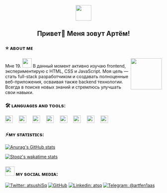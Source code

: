 <div align="center">
<img width="50px" src=https://i.gifer.com/ZNec.gif>
</div>

<section class="header">
    <h1 align=center>Привет👋 Меня зовут Артём!</h1>
</section>

###

<section class="About-me">
    <h3>⭐ ᴀʙᴏᴜᴛ ᴍᴇ</h3>
    <img align="right" height="100px" src="https://i.gifer.com/7IjS.gif">
    <div>
    Мне 19. <img height="30px" src="https://i.gifer.com/Z5cP.gif"> В данный момент активно изучаю frontend, экспериментирую с HTML, CSS и JavaScript. Моя цель — стать full-stack разработчиком и создавать полноценные веб-приложения, осваивая также backend технологии. Всегда в поиске новых знаний и стремлюсь улучшать свои навыки.
    </div>
</section>

###

<section class="lang-and-tools">
    <h3>🛠 ʟᴀɴɢᴜᴀɢᴇs ᴀɴᴅ ᴛᴏᴏʟs:</h3>
    <img src="https://cdn.jsdelivr.net/gh/devicons/devicon@latest/icons/html5/html5-original.svg" height="24px"/>
    <img width="12px">
    <img src="https://cdn.jsdelivr.net/gh/devicons/devicon@latest/icons/css3/css3-original.svg" height="24px"/>
    <img width="12px">
    <img src="https://cdn.jsdelivr.net/gh/devicons/devicon@latest/icons/bootstrap/bootstrap-original.svg" height="24px"/>
    <img width="12px">
    <img src="https://cdn.jsdelivr.net/gh/devicons/devicon@latest/icons/sass/sass-original.svg" height="24px"/>
    <img width="12px">
    <img src="https://cdn.jsdelivr.net/gh/devicons/devicon@latest/icons/python/python-plain.svg" height="24px"/>
    <img width="12px">
    <img src="https://cdn.jsdelivr.net/gh/devicons/devicon@latest/icons/figma/figma-original.svg" height="24px">
    <img width="12px">
    <img src="https://cdn.jsdelivr.net/gh/devicons/devicon@latest/icons/photoshop/photoshop-original.svg" height="24px"/>
    <img width="12px">
    <img src="https://cdn.jsdelivr.net/gh/devicons/devicon@latest/icons/git/git-original.svg" height="24px"/>
</section>

###

<section>
    <h3>⚡ᴍʏ sᴛᴀᴛɪsᴛɪᴄs:</h3>
</section>

[![Anurag's GitHub stats](https://github-readme-stats.vercel.app/api?username=stoqztw&show_icons=true&theme=tokyonight&bg_color=00000000)](https://github.com/stoqztw/github-readme-stats)

<!--START_SECTION:waka-->

[![Stoqz's wakatime stats](https://github-readme-stats.vercel.app/api/wakatime?username=atsq&layout=compact&theme=dark)](https://github.com/anuraghazra/github-readme-stats)

<!--END_SECTION:waka-->

###

<section class="Social Media">
    <h3><img height="30px" src="https://i.gifer.com/bf0.gif"> ᴍʏ sᴏᴄɪᴀʟ ᴍᴇᴅɪᴀ:</h3>
</section>

[![Twitter: atsushiSq](https://img.shields.io/twitter/follow/atsushiSq?style=social)](https://x.com/atsushiSq)
[![GitHub](https://img.shields.io/github/followers/stoqztw?label=follow&style=social)](https://github.com/stoqztw)
[![Linkedin: atsq](https://img.shields.io/badge/-atsq-blue?style=flat-square&logo=Linkedin&logoColor=white&link=https://www.linkedin.com/in/atsq/)](https://www.linkedin.com/in/artem-petrov-7a5632321/)
[![Telegram: @artfen1aas](https://img.shields.io/badge/-@artfen1aas-blue?style=flat-square&logo=Telegram&logoColor=white&link=https://www.linkedin.com/in/atsq/)](https://t.me/artfen1aas)

###

<!-- gif -->
<!-- https://i.gifer.com/3BBS.gif -->
<!-- https://i.gifer.com/7IjS.gif -->
